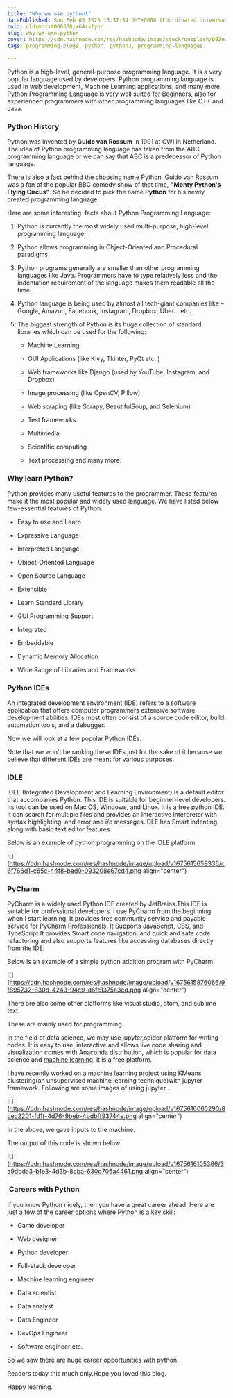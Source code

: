 ```yaml
---
title: "Why we use python!"
datePublished: Sun Feb 05 2023 16:57:54 GMT+0000 (Coordinated Universal Time)
cuid: cldrmnzxt000308jx64rsfyon
slug: why-we-use-python
cover: https://cdn.hashnode.com/res/hashnode/image/stock/unsplash/D9Zow2REm8U/upload/0141308efff96f235e8fd1277d661d3c.jpeg
tags: programming-blogs, python, python3, programming-languages

---
```


Python is a high-level, general-purpose programming language. It is a very popular language used by developers. Python programming language is used in web development, Machine Learning applications, and many more. Python Programming Language is very well suited for Beginners, also for experienced programmers with other programming languages like C++ and Java.

### **Python History**

Python was invented by **Guido van Rossum** in 1991 at CWI in Netherland. The idea of Python programming language has taken from the ABC programming language or we can say that ABC is a predecessor of Python language.

There is also a fact behind the choosing name Python. Guido van Rossum was a fan of the popular BBC comedy show of that time, **"Monty Python's Flying Circus"**. So he decided to pick the name **Python** for his newly created programming language.

Here are some interesting  facts about Python Programming Language:

1. Python is currently the most widely used multi-purpose, high-level programming language.
    
2. Python allows programming in Object-Oriented and Procedural paradigms.
    
3. Python programs generally are smaller than other programming languages like Java. Programmers have to type relatively less and the indentation requirement of the language makes them readable all the time.
    
4. Python language is being used by almost all tech-giant companies like – Google, Amazon, Facebook, Instagram, Dropbox, Uber… etc.
    
5. The biggest strength of Python is its huge collection of standard libraries which can be used for the following:
    
    * Machine Learning
        
    * GUI Applications (like Kivy, Tkinter, PyQt etc. )
        
    * Web frameworks like Django (used by YouTube, Instagram, and Dropbox)
        
    * Image processing (like OpenCV, Pillow)
        
    * Web scraping (like Scrapy, BeautifulSoup, and Selenium)
        
    * Test frameworks
        
    * Multimedia
        
    * Scientific computing
        
    * Text processing and many more.
        

### **Why learn Python?**

Python provides many useful features to the programmer. These features make it the most popular and widely used language. We have listed below few-essential features of Python.

* Easy to use and Learn
    
* Expressive Language
    
* Interpreted Language
    
* Object-Oriented Language
    
* Open Source Language
    
* Extensible
    
* Learn Standard Library
    
* GUI Programming Support
    
* Integrated
    
* Embeddable
    
* Dynamic Memory Allocation
    
* Wide Range of Libraries and Frameworks
    

### **Python IDEs**

An integrated development environment (IDE) refers to a software application that offers computer programmers extensive software development abilities. IDEs most often consist of a source code editor, build automation tools, and a debugger.

Now we will look at a few popular Python IDEs.

Note that we won't be ranking these IDEs just for the sake of it because we believe that different IDEs are meant for various purposes.

### IDLE

IDLE (Integrated Development and Learning Environment) is a default editor that accompanies Python. This IDE is suitable for beginner-level developers. Its tool can be used on Mac OS, Windows, and Linux. It is a free python IDE. It can search for multiple files and provides an Interactive interpreter with syntax highlighting, and error and i/o messages.IDLE has Smart indenting, along with basic text editor features.

Below is an example of python programming on the IDLE platform.

![](https://cdn.hashnode.com/res/hashnode/image/upload/v1675615659336/c6f766d1-c65c-44f8-bed0-093208e67cd4.png align="center")

### PyCharm

PyCharm is a widely used Python IDE created by JetBrains.This IDE is suitable for professional developers. I use PyCharm from the beginning when I start learning. It provides free community service and payable service for PyCharm Professionals. It Supports JavaScript, CSS, and TypeScript.It provides Smart code navigation, and quick and safe code refactoring and also supports features like accessing databases directly from the IDE.

Below is an example of a simple python addition program with PyCharm.

![](https://cdn.hashnode.com/res/hashnode/image/upload/v1675615876066/9f895732-830d-4243-94c9-d6fc1375a3ed.png align="center")

There are also some other platforms like visual studio, atom, and sublime text.

These are mainly used for programming.

In the field of data science, we may use jupyter,spider platform for writing codes. It is easy to use, interactive and allows live code sharing and visualization comes with Anaconda distribution, which is popular for data science and [machine learning](https://blog.techlearnindia.com/what-is-machine-learning-1). it is a free platform.

I have recently worked on a machine learning project using KMeans clustering(an unsupervised machine learning technique)with jupyter framework. Following are some images of using jupyter .

![](https://cdn.hashnode.com/res/hashnode/image/upload/v1675616065290/8cec2201-fd1f-4d76-9beb-4bdbff93744e.png align="center")

In the above, we gave inputs to the machine.

The output of this code is shown below.

![](https://cdn.hashnode.com/res/hashnode/image/upload/v1675616105366/3a9dbda3-b1e3-4d3b-8cba-630d706a4461.png align="center")

###  **Careers with Python**

If you know Python nicely, then you have a great career ahead. Here are just a few of the career options where Python is a key skill:

* Game developer
    
* Web designer
    
* Python developer
    
* Full-stack developer
    
* Machine learning engineer
    
* Data scientist
    
* Data analyst
    
* Data Engineer
    
* DevOps Engineer
    
* Software engineer etc.
    

So we saw there are huge career opportunities with python.

Readers today this much only.Hope you loved this blog.

Happy learning.